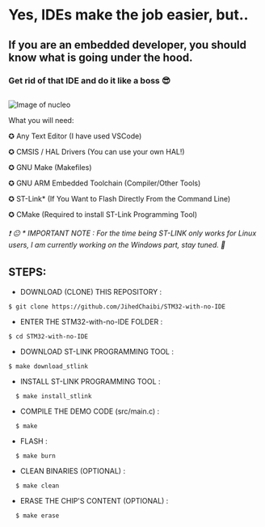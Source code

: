 # Yes, IDEs make the job easier, but..

## If you are an embedded developer, you should know what is going under the hood.

### Get rid of that IDE and do it like a boss  :sunglasses: 

##

![Image of nucleo](https://i.ibb.co/qxH7V1D/FLLL.jpg)


What you will need: 

✪ Any Text Editor (I have used VSCode)

✪ CMSIS / HAL Drivers (You can use your own HAL!)  

✪ GNU Make (Makefiles)

✪ GNU ARM Embedded Toolchain (Compiler/Other Tools)

✪ ST-Link* (If You Want to Flash Directly From the Command Line)

✪ CMake (Required to install ST-Link Programming Tool)


###### :exclamation: :neutral_face: * IMPORTANT NOTE : For the time being ST-LINK only works for Linux users, I am currently working on the Windows part, stay tuned. :pray:   


##


## STEPS: 


* DOWNLOAD (CLONE) THIS REPOSITORY :

```
$ git clone https://github.com/JihedChaibi/STM32-with-no-IDE
```


* ENTER THE STM32-with-no-IDE FOLDER :

```
$ cd STM32-with-no-IDE
```

* DOWNLOAD ST-LINK PROGRAMMING TOOL :

```
$ make download_stlink
```
    
* INSTALL ST-LINK PROGRAMMING TOOL :
```
  $ make install_stlink
```

  
* COMPILE THE DEMO CODE (src/main.c) :
```
  $ make 
```
* FLASH :
```
  $ make burn
```
* CLEAN BINARIES (OPTIONAL) :
```
  $ make clean
```
* ERASE THE CHIP'S CONTENT (OPTIONAL) :
```
  $ make erase
```


